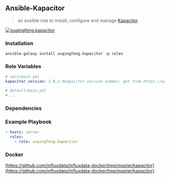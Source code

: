 ## Ansible-Kapacitor
> an ansible role to install, configure and manage [Kapacitor](https://www.influxdata.com/time-series-platform/kapacitor/)

[![xuqingfeng.kapacitor](https://img.shields.io/badge/role-xuqingfeng.kapacitor-blue.svg?style=flat-square)](https://galaxy.ansible.com/xuqingfeng/kapacitor/)

### Installation

`ansible-galaxy install xuqingfeng.kapacitor -p roles`

### Role Variables

```yaml
# vars/main.yml
kapacitor_version: 1.0.2 #kapacitor version number; get from https://www.influxdata.com/downloads/

# default/main.yml
# ...
```
### Dependencies

### Example Playbook

```yaml
- hosts: server
  roles:
    - role: xuqingfeng.kapacitor
```

### Docker

[https://github.com/influxdata/influxdata-docker/tree/master/kapacitor](https://github.com/influxdata/influxdata-docker/tree/master/kapacitor)




